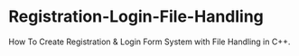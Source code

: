 # Registration-Login-File-Handling
How To Create Registration & Login Form System with File Handling in C++.
